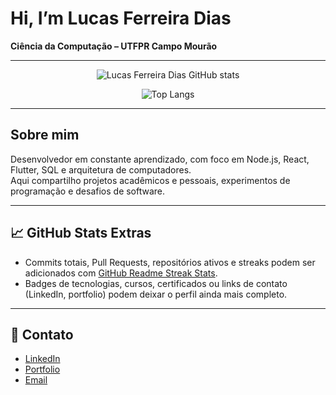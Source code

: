 # Hi, I’m Lucas Ferreira Dias

**Ciência da Computação – UTFPR Campo Mourão**

---

<div align="center">

![Lucas Ferreira Dias GitHub stats](https://github-readme-stats.vercel.app/api?username=eq-lucas&show_icons=true&theme=default)

![Top Langs](https://github-readme-stats.vercel.app/api/top-langs/?username=eq-lucas&layout=compact&theme=default)

</div>

---

## Sobre mim
Desenvolvedor em constante aprendizado, com foco em Node.js, React, Flutter, SQL e arquitetura de computadores.  
Aqui compartilho projetos acadêmicos e pessoais, experimentos de programação e desafios de software.

---

## 📈 GitHub Stats Extras
- Commits totais, Pull Requests, repositórios ativos e streaks podem ser adicionados com [GitHub Readme Streak Stats](https://github.com/DenverCoder1/github-readme-streak-stats).  
- Badges de tecnologias, cursos, certificados ou links de contato (LinkedIn, portfolio) podem deixar o perfil ainda mais completo.

---

## 🔗 Contato
- [LinkedIn](https://www.linkedin.com/in/seu-linkedin/)  
- [Portfolio](https://seu-site.com)  
- [Email](mailto:seu-email@exemplo.com)

